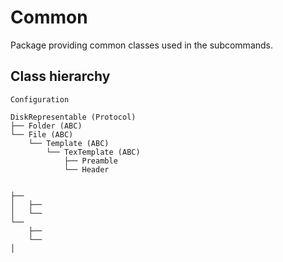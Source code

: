 # Common

Package providing common classes used in the subcommands.

## Class hierarchy

```
Configuration

DiskRepresentable (Protocol)
├── Folder (ABC)
└── File (ABC)
    └── Template (ABC)
        └── TexTemplate (ABC)
            ├── Preamble
            └── Header


├──
│   ├──
│   └──
└──
    ├──
    └──
│   
```